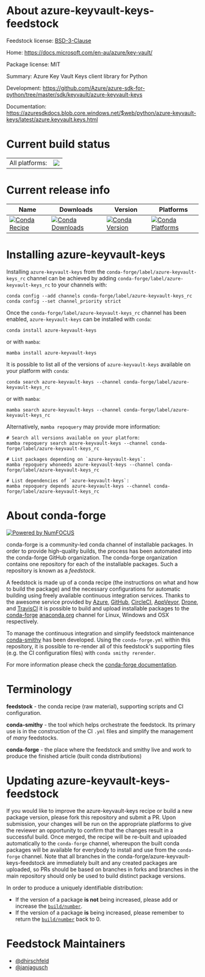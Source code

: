 About azure-keyvault-keys-feedstock
===================================

Feedstock license: [BSD-3-Clause](https://github.com/conda-forge/azure-keyvault-keys-feedstock/blob/main/LICENSE.txt)

Home: https://docs.microsoft.com/en-au/azure/key-vault/

Package license: MIT

Summary: Azure Key Vault Keys client library for Python

Development: https://github.com/Azure/azure-sdk-for-python/tree/master/sdk/keyvault/azure-keyvault-keys

Documentation: https://azuresdkdocs.blob.core.windows.net/$web/python/azure-keyvault-keys/latest/azure.keyvault.keys.html

Current build status
====================


<table><tr><td>All platforms:</td>
    <td>
      <a href="https://dev.azure.com/conda-forge/feedstock-builds/_build/latest?definitionId=10807&branchName=main">
        <img src="https://dev.azure.com/conda-forge/feedstock-builds/_apis/build/status/azure-keyvault-keys-feedstock?branchName=main">
      </a>
    </td>
  </tr>
</table>

Current release info
====================

| Name | Downloads | Version | Platforms |
| --- | --- | --- | --- |
| [![Conda Recipe](https://img.shields.io/badge/recipe-azure--keyvault--keys-green.svg)](https://anaconda.org/conda-forge/azure-keyvault-keys) | [![Conda Downloads](https://img.shields.io/conda/dn/conda-forge/azure-keyvault-keys.svg)](https://anaconda.org/conda-forge/azure-keyvault-keys) | [![Conda Version](https://img.shields.io/conda/vn/conda-forge/azure-keyvault-keys.svg)](https://anaconda.org/conda-forge/azure-keyvault-keys) | [![Conda Platforms](https://img.shields.io/conda/pn/conda-forge/azure-keyvault-keys.svg)](https://anaconda.org/conda-forge/azure-keyvault-keys) |

Installing azure-keyvault-keys
==============================

Installing `azure-keyvault-keys` from the `conda-forge/label/azure-keyvault-keys_rc` channel can be achieved by adding `conda-forge/label/azure-keyvault-keys_rc` to your channels with:

```
conda config --add channels conda-forge/label/azure-keyvault-keys_rc
conda config --set channel_priority strict
```

Once the `conda-forge/label/azure-keyvault-keys_rc` channel has been enabled, `azure-keyvault-keys` can be installed with `conda`:

```
conda install azure-keyvault-keys
```

or with `mamba`:

```
mamba install azure-keyvault-keys
```

It is possible to list all of the versions of `azure-keyvault-keys` available on your platform with `conda`:

```
conda search azure-keyvault-keys --channel conda-forge/label/azure-keyvault-keys_rc
```

or with `mamba`:

```
mamba search azure-keyvault-keys --channel conda-forge/label/azure-keyvault-keys_rc
```

Alternatively, `mamba repoquery` may provide more information:

```
# Search all versions available on your platform:
mamba repoquery search azure-keyvault-keys --channel conda-forge/label/azure-keyvault-keys_rc

# List packages depending on `azure-keyvault-keys`:
mamba repoquery whoneeds azure-keyvault-keys --channel conda-forge/label/azure-keyvault-keys_rc

# List dependencies of `azure-keyvault-keys`:
mamba repoquery depends azure-keyvault-keys --channel conda-forge/label/azure-keyvault-keys_rc
```


About conda-forge
=================

[![Powered by
NumFOCUS](https://img.shields.io/badge/powered%20by-NumFOCUS-orange.svg?style=flat&colorA=E1523D&colorB=007D8A)](https://numfocus.org)

conda-forge is a community-led conda channel of installable packages.
In order to provide high-quality builds, the process has been automated into the
conda-forge GitHub organization. The conda-forge organization contains one repository
for each of the installable packages. Such a repository is known as a *feedstock*.

A feedstock is made up of a conda recipe (the instructions on what and how to build
the package) and the necessary configurations for automatic building using freely
available continuous integration services. Thanks to the awesome service provided by
[Azure](https://azure.microsoft.com/en-us/services/devops/), [GitHub](https://github.com/),
[CircleCI](https://circleci.com/), [AppVeyor](https://www.appveyor.com/),
[Drone](https://cloud.drone.io/welcome), and [TravisCI](https://travis-ci.com/)
it is possible to build and upload installable packages to the
[conda-forge](https://anaconda.org/conda-forge) [anaconda.org](https://anaconda.org/)
channel for Linux, Windows and OSX respectively.

To manage the continuous integration and simplify feedstock maintenance
[conda-smithy](https://github.com/conda-forge/conda-smithy) has been developed.
Using the ``conda-forge.yml`` within this repository, it is possible to re-render all of
this feedstock's supporting files (e.g. the CI configuration files) with ``conda smithy rerender``.

For more information please check the [conda-forge documentation](https://conda-forge.org/docs/).

Terminology
===========

**feedstock** - the conda recipe (raw material), supporting scripts and CI configuration.

**conda-smithy** - the tool which helps orchestrate the feedstock.
                   Its primary use is in the construction of the CI ``.yml`` files
                   and simplify the management of *many* feedstocks.

**conda-forge** - the place where the feedstock and smithy live and work to
                  produce the finished article (built conda distributions)


Updating azure-keyvault-keys-feedstock
======================================

If you would like to improve the azure-keyvault-keys recipe or build a new
package version, please fork this repository and submit a PR. Upon submission,
your changes will be run on the appropriate platforms to give the reviewer an
opportunity to confirm that the changes result in a successful build. Once
merged, the recipe will be re-built and uploaded automatically to the
`conda-forge` channel, whereupon the built conda packages will be available for
everybody to install and use from the `conda-forge` channel.
Note that all branches in the conda-forge/azure-keyvault-keys-feedstock are
immediately built and any created packages are uploaded, so PRs should be based
on branches in forks and branches in the main repository should only be used to
build distinct package versions.

In order to produce a uniquely identifiable distribution:
 * If the version of a package **is not** being increased, please add or increase
   the [``build/number``](https://docs.conda.io/projects/conda-build/en/latest/resources/define-metadata.html#build-number-and-string).
 * If the version of a package **is** being increased, please remember to return
   the [``build/number``](https://docs.conda.io/projects/conda-build/en/latest/resources/define-metadata.html#build-number-and-string)
   back to 0.

Feedstock Maintainers
=====================

* [@dhirschfeld](https://github.com/dhirschfeld/)
* [@janjagusch](https://github.com/janjagusch/)

